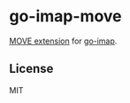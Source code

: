 # go-imap-move

[MOVE extension](https://tools.ietf.org/html/rfc6851) for [go-imap](https://github.com/emersion/go-imap).

## License

MIT
